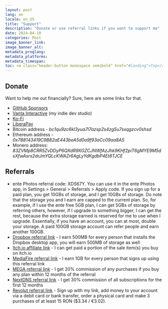 ```yaml
---
layout: post
lang: en
locale: en_US
title: "Support"
description: "Donate or use referral links if you want to support me"
date: 2024-04-10
categories: Post
image_banner_link:
image_banner_alt:
metadata_proglang:
metadata_platforms:
metadata_timespan:
toc: <a class="header-button monospace semibold" href="#landing">Top</a><br><a class="header-button monospace semibold" href="#donate">Donate</a><br><a class="header-button monospace semibold" href="#referrals">Referrals</a>
---
```


## Donate
Want to help me out financially? Sure, here are some links for that.

- [GitHub Sponsors](https://github.com/sponsors/alextecplayz)
- [Vanta Interactive](https://vantainteractive.com) (my indie dev studio)
- [Ko-Fi](https://ko-fi.com/alextecplayz)
- [LiberaPay](https://liberapay.com/AlexTECPlayz/donate)
- Bitcoin address - *bc1qu9zc6kl3yua7l7azsp2s4zg5u7sxqgzcv0shsd*
- Ethereum address - *0x7B8143419C9B82aE443beA5d0a9f93aCc09aa8A5*
- Monero address: *83ZVMp8CRR5ZvDDyP6QXdR9XGZCJNWfAzJhk9KHf2piT6gMYE9M5dsXfwAsrs2drJmYQLcKWAZr6AgLyYdKgdbP4Et8TJCE*

## Referrals
- ente Photos referral code: XDS67Y. You can use it in the ente Photos app, in Settings > General > Referrals > Apply code. If you sign up for a paid plan, you get 10GBs of storage, and I get 10GBs of storage. Do note that the storage you and I earn are capped to the current plan. So, for example, if I use the ente free 5GB plan, I can get 5GBs of storage by referring others, however, if I upgrade to something bigger, I can get the rest, because the extra storage earned is reserved for me to use when I upgrade. Essentially, if you have an account, you can at most, double your storage. A paid 100GB storage account can refer people and earn another 100GB.
- [Dropbox referral link](https://www.dropbox.com/referrals/AACOnZPj-nge_4ahMHKMynux8UNJ5Sv9qcw?src=global9) - I earn 500MB for every person that installs the Dropbox desktop app, you will earn 500MB of storage as well
- [Itch.io affiliate link](https://itch.io/?ac=LxK9PBinVvG) - I can get paid a portion of the sale item(s) you buy on itch.io
- [MediaFire referral link](https://www.mediafire.com/?0obbv7v) - I earn 1GB for every person that signs up using this referral link
- [MEGA referral link](https://mega.io/security?aff=FX5Pbirctu0) - I get 20% commission of any purchases if you buy any plan within 12 months of the referral
- [NextDNS referral link](https://nextdns.io/?from=2ktjq9dz) - I get 30% commission of all subscriptions for the first 12 months
- [Revolut referral link](https://revolut.com/referral/?referral-code=alextecplayz!NOV1-24-VR-RO) - Sign up with my link, add money to your account via a debit card or bank transfer, order a physical card and make 3 purchases of at least 15 RON ($3.34 / €3.02).
